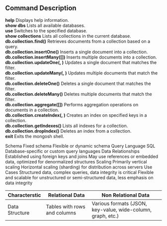 ## Command	Description
**help**	Displays help information.\
**show dbs**	Lists all available databases.\
**use <database>**	Switches to the specified database.\
**show collections**	Lists all collections in the current database.\
**db.collection.find(<query>)**	Retrieves documents from a collection based on a query.\
**db.collection.insertOne(<document>)**	Inserts a single document into a collection.\
**db.collection.insertMany([<documents>])**	Inserts multiple documents into a collection.\
**db.collection.updateOne(<filter>, <update>)**	Updates a single document that matches the filter.\
**db.collection.updateMany(<filter>, <update>)**	Updates multiple documents that match the filter.\
**db.collection.deleteOne(<filter>)**	Deletes a single document that matches the filter.\
**db.collection.deleteMany(<filter>)**	Deletes multiple documents that match the filter.\
**db.collection.aggregate([<pipeline>])**	Performs aggregation operations on documents in a collection.\
**db.collection.createIndex(<keys>, <options>)**	Creates an index on specified keys in a collection.\
**db.collection.getIndexes()**	Lists all indexes for a collection.\
**db.collection.dropIndex(<indexName>)**	Deletes an index from a collection.\
**exit**	Exits the mongosh shell.

Schema
Fixed schema
Flexible or dynamic schema
Query Language
SQL
Database-specific or custom query languages
Data Relationships
Established using foreign keys and joins
May use references or embedded data, optimized for denormalized structures
Scaling
Primarily vertical scaling
Horizontal scaling (sharding) for distribution across servers
Use Cases
Structured data, complex queries, data integrity is critical
Flexible and scalable for unstructured or semi-structured data, less emphasis on data integrity


| Characterstic    | Relational Data | Non Relational Data
| -------- | ------- | ------- |
| Data Structure  | Tables with rows and columns    | Various formats (JSON, key-value, wide-column, graph, etc.) | 


